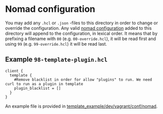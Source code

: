 # Nomad configuration
You may add any `.hcl` or `.json` -files to this directory in order to change or override the configuration.
Any valid [nomad configuration](https://www.nomadproject.io/docs/configuration#general-parameters) added to this directory will append to the configuration, in lexical order.
It means that by prefixing a filename with `00` (e.g. `00-override.hcl`), it will be read first and using `99` (e.g. `99-override.hcl`) it will be read last.

## Example `98-template-plugin.hcl`
```hcl
client {
  template {
    #Remove blacklist in order for allow "plugins" to run. We need curl to run as a plugin in template
    plugin_blacklist = []
  }
}
```

An example file is provided in [template_example/dev/vagrant/conf/nomad](https://github.com/Skatteetaten/vagrant-hashistack-template/tree/master/template_example/dev/vagrant/conf/nomad).
